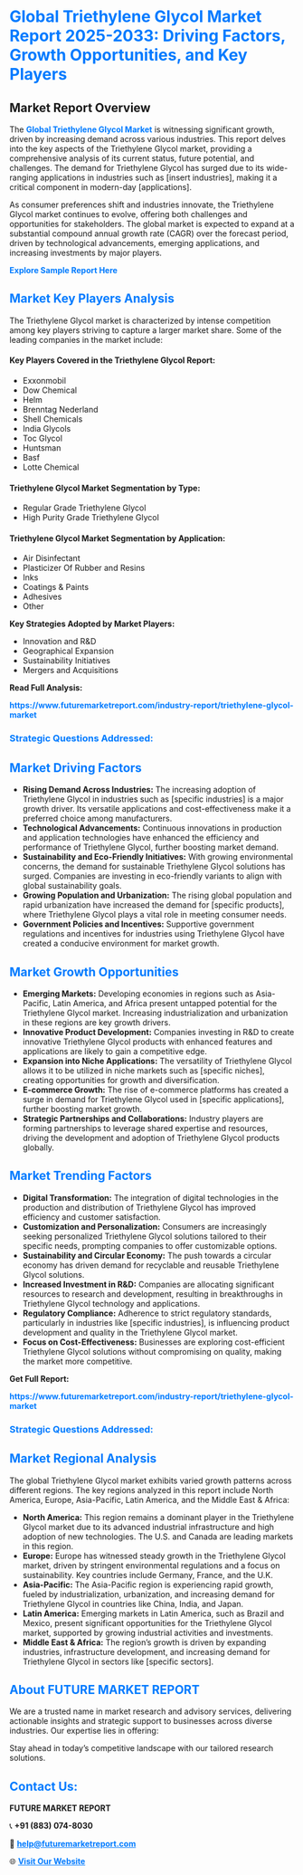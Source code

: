 <h1 style="color: #007BFF;">Global Triethylene Glycol Market Report 2025-2033: Driving Factors, Growth Opportunities, and Key Players</h1>

<section id="overview">
<h2>Market Report Overview</h2>
<p>The <a href="https://www.futuremarketreport.com/industry-report/triethylene-glycol-market" style="color: #007BFF; text-decoration: none;"><strong>Global Triethylene Glycol Market</strong></a> is witnessing significant growth, driven by increasing demand across various industries. This report delves into the key aspects of the Triethylene Glycol market, providing a comprehensive analysis of its current status, future potential, and challenges. The demand for Triethylene Glycol has surged due to its wide-ranging applications in industries such as [insert industries], making it a critical component in modern-day [applications].</p>
<p>As consumer preferences shift and industries innovate, the Triethylene Glycol market continues to evolve, offering both challenges and opportunities for stakeholders. The global market is expected to expand at a substantial compound annual growth rate (CAGR) over the forecast period, driven by technological advancements, emerging applications, and increasing investments by major players.</p>
</section>

<section id="overview">
<p><a href="https://www.futuremarketreport.com/request-sample/reportId=31118" style="color: #007BFF; text-decoration: none;"><strong>Explore Sample Report Here</strong></a></p>
</section>

<section id="key-players">
<h2 style="color: #007BFF;">Market Key Players Analysis</h2>
<p>The Triethylene Glycol market is characterized by intense competition among key players striving to capture a larger market share. Some of the leading companies in the market include:</p>
<h4>Key Players Covered in the Triethylene Glycol Report:</h4>
<ul><li>Exxonmobil</li><li>Dow Chemical</li><li>Helm</li><li>Brenntag Nederland</li><li>Shell Chemicals</li><li>India Glycols</li><li>Toc Glycol</li><li>Huntsman</li><li>Basf</li><li>Lotte Chemical</li></ul>
<h4>Triethylene Glycol Market Segmentation by Type:</h4>
<ul><li>Regular Grade Triethylene Glycol</li><li>High Purity Grade Triethylene Glycol</li></ul>

<h4>Triethylene Glycol Market Segmentation by Application:</h4>
<ul><li>Air Disinfectant</li><li>Plasticizer Of Rubber and Resins</li><li>Inks</li><li>Coatings &amp; Paints</li><li>Adhesives</li><li>Other</li></ul>
<p><strong>Key Strategies Adopted by Market Players:</strong></p>
<ul>
<li>Innovation and R&D</li>
<li>Geographical Expansion</li>
<li>Sustainability Initiatives</li>
<li>Mergers and Acquisitions</li>
</ul>
</section>

<section>
<p><strong>Read Full Analysis: </strong></p><a href="https://www.futuremarketreport.com/industry-report/triethylene-glycol-market" style="color: #007BFF; text-decoration: none;"><strong>https://www.futuremarketreport.com/industry-report/triethylene-glycol-market</strong></a>
<h3 style="color: #007BFF;">Strategic Questions Addressed:</h3>
</section>

<section id="driving-factors">
<h2 style="color: #007BFF;">Market Driving Factors</h2>
<ul>
<li><strong>Rising Demand Across Industries:</strong> The increasing adoption of Triethylene Glycol in industries such as [specific industries] is a major growth driver. Its versatile applications and cost-effectiveness make it a preferred choice among manufacturers.</li>
<li><strong>Technological Advancements:</strong> Continuous innovations in production and application technologies have enhanced the efficiency and performance of Triethylene Glycol, further boosting market demand.</li>
<li><strong>Sustainability and Eco-Friendly Initiatives:</strong> With growing environmental concerns, the demand for sustainable Triethylene Glycol solutions has surged. Companies are investing in eco-friendly variants to align with global sustainability goals.</li>
<li><strong>Growing Population and Urbanization:</strong> The rising global population and rapid urbanization have increased the demand for [specific products], where Triethylene Glycol plays a vital role in meeting consumer needs.</li>
<li><strong>Government Policies and Incentives:</strong> Supportive government regulations and incentives for industries using Triethylene Glycol have created a conducive environment for market growth.</li>
</ul>
</section>

<section id="growth-opportunities">
<h2 style="color: #007BFF;">Market Growth Opportunities</h2>
<ul>
<li><strong>Emerging Markets:</strong> Developing economies in regions such as Asia-Pacific, Latin America, and Africa present untapped potential for the Triethylene Glycol market. Increasing industrialization and urbanization in these regions are key growth drivers.</li>
<li><strong>Innovative Product Development:</strong> Companies investing in R&D to create innovative Triethylene Glycol products with enhanced features and applications are likely to gain a competitive edge.</li>
<li><strong>Expansion into Niche Applications:</strong> The versatility of Triethylene Glycol allows it to be utilized in niche markets such as [specific niches], creating opportunities for growth and diversification.</li>
<li><strong>E-commerce Growth:</strong> The rise of e-commerce platforms has created a surge in demand for Triethylene Glycol used in [specific applications], further boosting market growth.</li>
<li><strong>Strategic Partnerships and Collaborations:</strong> Industry players are forming partnerships to leverage shared expertise and resources, driving the development and adoption of Triethylene Glycol products globally.</li>
</ul>
</section>

<section id="trending-factors">
<h2 style="color: #007BFF;">Market Trending Factors</h2>
<ul>
<li><strong>Digital Transformation:</strong> The integration of digital technologies in the production and distribution of Triethylene Glycol has improved efficiency and customer satisfaction.</li>
<li><strong>Customization and Personalization:</strong> Consumers are increasingly seeking personalized Triethylene Glycol solutions tailored to their specific needs, prompting companies to offer customizable options.</li>
<li><strong>Sustainability and Circular Economy:</strong> The push towards a circular economy has driven demand for recyclable and reusable Triethylene Glycol solutions.</li>
<li><strong>Increased Investment in R&D:</strong> Companies are allocating significant resources to research and development, resulting in breakthroughs in Triethylene Glycol technology and applications.</li>
<li><strong>Regulatory Compliance:</strong> Adherence to strict regulatory standards, particularly in industries like [specific industries], is influencing product development and quality in the Triethylene Glycol market.</li>
<li><strong>Focus on Cost-Effectiveness:</strong> Businesses are exploring cost-efficient Triethylene Glycol solutions without compromising on quality, making the market more competitive.</li>
</ul>
</section>

<section>
<p><strong>Get Full Report: </strong></p><a href="https://www.futuremarketreport.com/industry-report/triethylene-glycol-market" style="color: #007BFF; text-decoration: none;"><strong>https://www.futuremarketreport.com/industry-report/triethylene-glycol-market</strong></a>
<h3 style="color: #007BFF;">Strategic Questions Addressed:</h3>
</section>


<section id="regional-analysis">
<h2 style="color: #007BFF;">Market Regional Analysis</h2>
<p>The global Triethylene Glycol market exhibits varied growth patterns across different regions. The key regions analyzed in this report include North America, Europe, Asia-Pacific, Latin America, and the Middle East & Africa:</p>
<ul>
<li><strong>North America:</strong> This region remains a dominant player in the Triethylene Glycol market due to its advanced industrial infrastructure and high adoption of new technologies. The U.S. and Canada are leading markets in this region.</li>
<li><strong>Europe:</strong> Europe has witnessed steady growth in the Triethylene Glycol market, driven by stringent environmental regulations and a focus on sustainability. Key countries include Germany, France, and the U.K.</li>
<li><strong>Asia-Pacific:</strong> The Asia-Pacific region is experiencing rapid growth, fueled by industrialization, urbanization, and increasing demand for Triethylene Glycol in countries like China, India, and Japan.</li>
<li><strong>Latin America:</strong> Emerging markets in Latin America, such as Brazil and Mexico, present significant opportunities for the Triethylene Glycol market, supported by growing industrial activities and investments.</li>
<li><strong>Middle East & Africa:</strong> The region’s growth is driven by expanding industries, infrastructure development, and increasing demand for Triethylene Glycol in sectors like [specific sectors].</li>
</ul>
</section>

<footer>
<h2 style="color: #007BFF;">About FUTURE MARKET REPORT</h2>
<p>We are a trusted name in market research and advisory services, delivering actionable insights and strategic support to businesses across diverse industries. Our expertise lies in offering:</p>

<p>Stay ahead in today’s competitive landscape with our tailored research solutions.</p>

<h2 style="color: #007BFF;">Contact Us:</h2>
<p><strong>FUTURE MARKET REPORT</strong></p>
<p>📞 <strong>+91 (883) 074-8030</strong></p>
<p>📧 <strong><a href="mailto:help@futuremarketreport.com" style="color: #007BFF;">help@futuremarketreport.com</a></strong></p>
<p>🌐 <strong><a href="https://www.futuremarketreport.com/" style="color: #007BFF;">Visit Our Website</a></strong></p>
</footer>